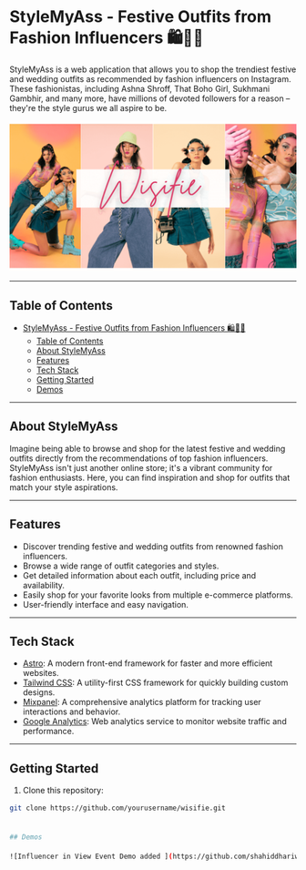 # StyleMyAss - Festive Outfits from Fashion Influencers 🛍️👗💃

StyleMyAss is a web application that allows you to shop the trendiest festive and wedding outfits as recommended by fashion influencers on Instagram. These fashionistas, including Ashna Shroff, That Boho Girl, Sukhmani Gambhir, and many more, have millions of devoted followers for a reason – they're the style gurus we all aspire to be.

![StyleMyAss Landing Page](https://github.com/shahiddhariwala/wisifie/blob/master/public/OgImage.png)

---

## Table of Contents

- [StyleMyAss - Festive Outfits from Fashion Influencers 🛍️👗💃](#stylemyass---festive-outfits-from-fashion-influencers-️)
  - [Table of Contents](#table-of-contents)
  - [About StyleMyAss](#about-stylemyass)
  - [Features](#features)
  - [Tech Stack](#tech-stack)
  - [Getting Started](#getting-started)
  - [Demos](#demos)

---

## About StyleMyAss

Imagine being able to browse and shop for the latest festive and wedding outfits directly from the recommendations of top fashion influencers. StyleMyAss isn't just another online store; it's a vibrant community for fashion enthusiasts. Here, you can find inspiration and shop for outfits that match your style aspirations.

---

## Features

- Discover trending festive and wedding outfits from renowned fashion influencers.
- Browse a wide range of outfit categories and styles.
- Get detailed information about each outfit, including price and availability.
- Easily shop for your favorite looks from multiple e-commerce platforms.
- User-friendly interface and easy navigation.

---

## Tech Stack

- [Astro](https://astro.build/): A modern front-end framework for faster and more efficient websites.
- [Tailwind CSS](https://tailwindcss.com/): A utility-first CSS framework for quickly building custom designs.
- [Mixpanel](https://mixpanel.com/): A comprehensive analytics platform for tracking user interactions and behavior.
- [Google Analytics](https://analytics.google.com/): Web analytics service to monitor website traffic and performance.

---

## Getting Started

1. Clone this repository:

```bash
git clone https://github.com/yourusername/wisifie.git


## Demos

![Influencer in View Event Demo added ](https://github.com/shahiddhariwala/wisifie/blob/master/readme-assets/InflueencerSeenEventAddedUsingIntersectionObserver.mp4)